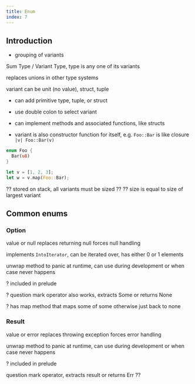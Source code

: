 ```yaml
---
title: Enum
index: 7
---
```


## Introduction

- grouping of variants

Sum Type / Variant Type, type is any one of its variants

replaces unions in other type systems

variant can be unit (no value), struct, tuple

- can add primitive type, tuple, or struct
- use double colon to select variant
- can implement methods and associated functions, like structs

- variant is also constructor function for itself, e.g. `Foo::Bar` is like closure `|v| Foo::Bar(v)`

```rs
enum Foo {
  Bar(u8)
}

let v = [1, 2, 3];
let w = v.map(Foo::Bar);
```

?? stored on stack, all variants must be sized ??
?? size is equal to size of largest variant


## Common enums

### Option

value or null
replaces returning null
forces null handling

implements `IntoIterator`, can be iterated over, has either 0 or 1 elements

unwrap method to panic at runtime, can use during development or when case never happens

? included in prelude

? question mark operator also works, extracts Some or returns None

? has map method that maps some of some otherwise just back to none



### Result

value or error
replaces throwing exception
forces error handling

unwrap method to panic at runtime, can use during development or when case never happens

? included in prelude

question mark operator, extracts result or returns Err ??